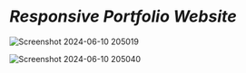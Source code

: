 # <i>Responsive Portfolio Website</i>

![Screenshot 2024-06-10 205019](https://github.com/Nilesh-Bhoi23/Responsive-Portfolio-website/assets/147185281/5d398602-467d-4489-87fe-126d14516af7)

![Screenshot 2024-06-10 205040](https://github.com/Nilesh-Bhoi23/Responsive-Portfolio-website/assets/147185281/812cd48f-c6d1-4b7d-ba79-b2cf8b3b29cc)

